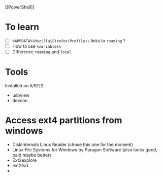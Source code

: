 [[PowerShell]]

# To learn
- [ ] `%APPDATA%\Mozilla\Firefox\Profiles\` links to `roaming` ?
- [ ] How to use `%variables%`
- [ ] Difference `roaming` and `local`

# Tools
Installed on 5/9/22:
- usbview
- devcon

# Access ext4 partitions from windows
- DiskInternals Linux Reader (chose this one for the moment)
- Linux File Systems for Windows by Paragon Software (also looks good, paid maybe better)
- Ext2explore
- ext2fsd
- 